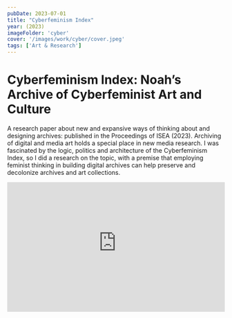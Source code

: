 ```yaml
---
pubDate: 2023-07-01
title: "Cyberfeminism Index"
year: (2023)
imageFolder: 'cyber'
cover: '/images/work/cyber/cover.jpeg'
tags: ['Art & Research']
---
```


# Cyberfeminism Index: Noah’s Archive of Cyberfeminist Art and Culture

A research paper about new and expansive ways of thinking about and designing archives: published in the Proceedings of ISEA (2023). Archiving of digital and media art holds a special place in new media research. I was fascinated by the logic, politics and architecture of the Cyberfeminism Index, so I did a research on the topic, with a premise that employing feminist thinking in building digital archives can help preserve and decolonize archives and art collections.

<iframe width="100%" height="300" src="https://www.youtube-nocookie.com/embed/RqXThD0Q7rQ?si=nxlwiBkgNM5lU_KL&amp;controls=0" title="YouTube video player" frameborder="0" allow="accelerometer; autoplay; clipboard-write; encrypted-media; gyroscope; picture-in-picture; web-share" referrerpolicy="strict-origin-when-cross-origin" allowfullscreen></iframe>
